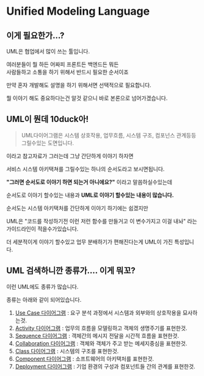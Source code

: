 # Unified Modeling Language

## 이게 필요한가...?

UML은 협업에서 많이 쓰는 툴입니다.&#x20;



여러분들이 뭘 하든 어짜피 프론트든 백엔드든 뭐든 \
사람들하고 소통을 하기 위해서 반드시 필요한 순서이죠



만약 혼자 개발해도 설명을 하기 위해서면 선택적으로 필요합니다.

뭘 이야기 해도 중요하다는건 알것 같으니 바로 본론으로 넘어가겠습니다.



## UML이 뭔데 10duck아!

> UML다이어그램은 시스템 상호작용, 업무흐름, 시스템 구조, 컴포넌스 관계등등 \
> 그릴수있는 도면입니다.

이라고 참고자료가 그러는데 그냥 간단하게 이야기 하자면

서비스 시스템 아키택쳐를 그릴수있는 하나의 순서도라고 보시면됩니다.



**"그러면 순서도로 이야기 하면 되는거 아니에요?"** 이라고 말씀하실수있는데



순서도로 이야기 할수있는 내용과 **UML로 이야기 할수있는 내용이 많습니다.**



순서도는 시스템 아키택처를 간단하게 이야기 하기에는 쉽겠지만



UML은 "코드를 작성하기전 이런 저런 함수를 만들거고 이 변수가지고 이걸 내놔" 라는 \
가이드라인이 적을수가있습니다.



더 세분적이게 이야기 할수있고 업무 분배하기가 편해진다는게 UML이 가진 특성입니다.





## UML 검색하니깐 종류가.... 이게 뭐꼬?

이런 UML에도 종류가 많습니다.

종류는 아래와 같이 되어있습니다.

1. [Use Case 다이어그램](use-case.md) : 요구 분석 과정에서 시스템과 외부와의 상호작용을 묘사하는것.
2. [Activity 다이어그램](activity.md) : 업무의 흐름을 모델링하고 객체의 생명주기를 표현한것.
3. [Sequence 다이어그램](sequence.md) : 객체간의 메시지 전달을 시간적 흐름을 표현한것.
4. [Collaboration 다이어그램](collaboration.md) : 객체와 객체가 주고 받는 메세지중심을 표현한것.
5. [Class 다이어그램](class.md) : 시스템의 구조를 표현한것.
6. [Component 다이어그램](component.md) : 소프트웨어의 아키택처를 표현한것.
7. [Deployment 다이어그램](deployment.md) : 기업 환경의 구성과 컴포넌트들 간의 관계를 표현한것.
